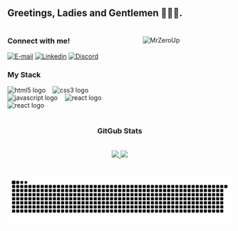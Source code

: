 ## Greetings, Ladies and Gentlemen 👨‍💻🌐.

#

<img width="200px" height="200px" align="right" alt="MrZeroUp" src="https://media2.giphy.com/media/v1.Y2lkPTc5MGI3NjExM3M5dml2ZWRkbnV4MHlueDBtNjA2M3RjNXF6MnlvYnE5YzczYm15dyZlcD12MV9pbnRlcm5hbF9naWZfYnlfaWQmY3Q9Zw/2MsTpsglBOPKcMh7Aq/giphy.gif"> 

<h3 align="left">Connect with me!</h3>

[![E-mail](https://img.shields.io/badge/-Email-000?style=for-the-badge&logo=microsoft-outlook&logoColor=FF00F6&color:FFF)](mailto:alissondevwork@gmail.com)
[![Linkedin](https://img.shields.io/badge/-LinkedIn-000?style=for-the-badge&logo=linkedin&logoColor=FF00F6&color:FFF)](https://www.linkedin.com/in/alisson-matheus-2020002a0/)
[![Discord](https://img.shields.io/badge/-Discord-7289DA?style=for-the-badge&logo=discord&logoColor=FF00F6&color:FFF)](https://discord.gg/nByfSZeKW4)

<h3 align="left">My Stack </h3>

<div align="left">
    <img src="https://cdn.jsdelivr.net/gh/devicons/devicon/icons/html5/html5-original.svg" height="25" alt="html5 logo"  />
    <img width="8" />
    <img src="https://cdn.jsdelivr.net/gh/devicons/devicon/icons/css3/css3-original.svg" height="25" alt="css3 logo"  />
    <img width="8" />
    <img src="https://cdn.jsdelivr.net/gh/devicons/devicon/icons/javascript/javascript-original.svg" height="25" alt="javascript logo"  />
    <img width="8" />
    <img src="https://cdn.jsdelivr.net/gh/devicons/devicon/icons/react/react-original.svg" height="25" alt="react logo"  />
    <img width="8" />
    <img src="https://cdn.jsdelivr.net/gh/devicons/devicon/icons/node/node-original.svg" height="25" alt="react logo"  />
    <img width="8" />
</div>

#


<div style="text-align: center;" align="center">
  <h3> GitGub Stats </h3>
  <br>
  <a href="https://github.com/MrZeroUp">
  <img height="180em" src="https://github-readme-stats.vercel.app/api?username=MrZeroUp&theme=highcontrast&show_icons=true&include_all_commits=true&count_private=trueshow_icons=true">
  </a>
  <img height="180em" src="https://github-readme-stats.vercel.app/api/top-langs/?username=MrZeroUp&layout=compact&theme=highcontrast"> 
</div>

#

<picture align="center">
  <source media="(prefers-color-scheme: dark)" srcset="https://raw.githubusercontent.com/MrZeroUp/MrZeroUp/output/github-contribution-grid-snake-dark.svg">
  <source media="(prefers-color-scheme: light)" srcset="https://raw.githubusercontent.com/MrZeroUp/MrZeroUp/output/github-contribution-grid-snake-dark.svg">
  <img align="center" alt="github contribution grid snake animation" src="https://raw.githubusercontent.com/MrZeroUp/MrZeroUp/output/github-contribution-grid-snake.svg">
</picture>
